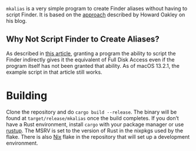 `mkalias` is a very simple program to create Finder aliases without having to script Finder.  It is
based on the [approach][2] described by Howard Oakley on his blog.

## Why Not Script Finder to Create Aliases?

As described in [this article][1], granting a program the ability to script the Finder indirectly
gives it the equivalent of Full Disk Access even if the program itself has not been granted that
ability.  As of macOS 13.2.1, the example script in that article still works.

# Building

Clone the repository and do `cargo build --release`.  The binary will be found at
`target/release/mkalias` once the build completes.  If you don’t have a Rust environment,
install `cargo` with your package manager or use [rustup][3].  The MSRV is set to the version of
Rust in the nixpkgs used by the flake.  There is also [Nix][4] flake in the repository that will
set up a development environment.

[1]: https://labs.sentinelone.com/bypassing-macos-tcc-user-privacy-protections-by-accident-and-design/
[2]: https://eclecticlight.co/2018/03/16/accessing-finder-aliases-in-your-own-code-a-walk-through-alismas-source/
[3]: https://rustup.rs
[4]: https://nixos.org
